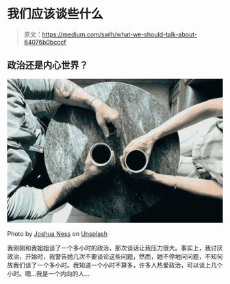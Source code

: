 # 我们应该谈些什么

> 原文：<https://medium.com/swlh/what-we-should-talk-about-64076b0bcccf>

## 政治还是内心世界？

![](img/783fc2fc9996d0587abe9bf95f0a2d71.png)

Photo by [Joshua Ness](https://unsplash.com/@theexplorerdad?utm_source=medium&utm_medium=referral) on [Unsplash](https://unsplash.com?utm_source=medium&utm_medium=referral)

我刚刚和我姐姐谈了一个多小时的政治，那次谈话让我压力很大。事实上，我讨厌政治，开始时，我警告她几次不要谈论这些问题，然而，她不停地问问题，不知何故我们谈了一个多小时。我知道一个小时不算多，许多人热爱政治，可以谈上几个小时。嗯…我是一个内向的人…
